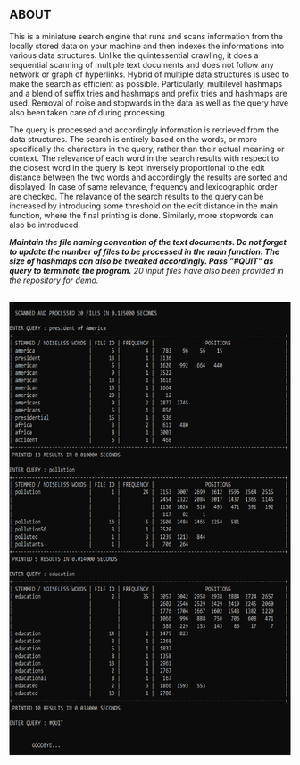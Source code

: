 ## ABOUT
This is a miniature search engine that runs and scans information from the locally stored data on your machine and then indexes the informations into various data structures. Unlike the quintessential crawling, it does a sequential scanning of multiple text documents and does not follow any network or graph of hyperlinks. Hybrid of multiple data structures is used to make the search as efficient as possible. Particularly, multilevel hashmaps and a blend of suffix tries and hashmaps and prefix tries and hashmaps are used. Removal of noise and stopwards in the data as well as the query have also been taken care of during processing. 

The query is processed and accordingly information is retrieved from the data structures. The search is entirely based on the words, or more specifically the characters in the query, rather than their actual meaning or context. The relevance of each word in the search results with respect to the closest word in the query is kept inversely proportional to the edit distance between the two words and accordingly the results are sorted and displayed. In case of same relevance, frequency and lexicographic order are checked. The relavance of the search results to the query can be increased by introducing some threshold on the edit distance in the main function, where the final printing is done. Similarly, more stopwords can also be introduced.

***Maintain the file naming convention of the text documents. Do not forget to update the number of files to be processed in the main function. The size of hashmaps can also be tweaked accordingly. Pass "#QUIT" as query to terminate the program.** 20 input files have also been provided in the repository for demo.* 

&nbsp;&nbsp;&nbsp;&nbsp;<img src="README_IMAGES/img.png" width="600" height="810">
